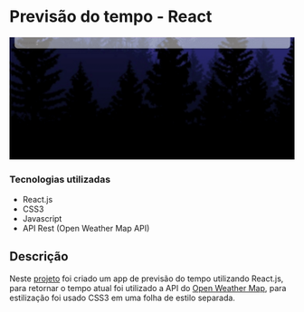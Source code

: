 # Previsão do tempo - React

![weather-react](./gifs/weather-react-example.gif)

### Tecnologias utilizadas

- React.js
- CSS3
- Javascript
- API Rest (Open Weather Map API)

## Descrição

Neste [projeto](https://iagobalbino.github.io/weather-react/) foi criado um app de previsão do tempo utilizando React.js, para retornar o tempo atual foi utilizado a API do [Open Weather Map](https://openweathermap.org/), para estilização foi usado CSS3 em uma folha de estilo separada.
